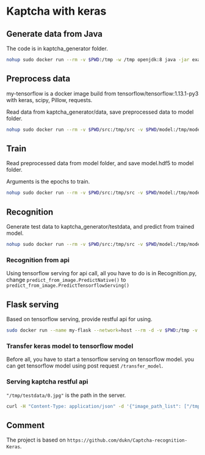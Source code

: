 # Kaptcha with keras

## Generate data from Java

The code is in kaptcha_generator folder.

```bash
nohup sudo docker run --rm -v $PWD:/tmp -w /tmp openjdk:8 java -jar example-1.0-SNAPSHOT-spring-boot.jar 100000 /tmp/data &
```

## Preprocess data

my-tensorflow is a docker image build from tensorflow/tensorflow:1.13.1-py3 with keras, scipy, Pillow, requests.

Read data from kaptcha_generator/data, save preprocessed data to model folder.

```bash
nohup sudo docker run --rm -v $PWD/src:/tmp/src -v $PWD/model:/tmp/model -v ~/Developer/Java/kaptcha/data:/tmp/data  -w /tmp my-tensorflow python -u src/Preprocessing.py 100000 > Preprocessing.out 2>&1 &
```

## Train

Read preprocessed data from model folder, and save model.hdf5 to model folder.

Arguments is the epochs to train.

```bash
nohup sudo docker run --rm -v $PWD/src:/tmp/src -v $PWD/model:/tmp/model  -v ~/tensorboard:/tmp/tensorboard -w /tmp my-tensorflow python -u src/Train.py 1000 > train.out 2>&1 &
```

## Recognition

Generate test data to kaptcha_generator/testdata, and predict from trained model.

```bash
nohup sudo docker run --rm -v $PWD/src:/tmp/src -v $PWD/model:/tmp/model  -v ~/Developer/Java/kaptcha/testdata:/tmp/testdata -w /tmp my-tensorflow python -u src/Recognition.py 100 > recognition.out 2>&1 &
```

### Recognition from api

Using tensorflow serving for api call, all you have to do is in Recognition.py, change `predict_from_image.PredictNative()` to `predict_from_image.PredictTensorflowServing()`

## Flask serving

Based on tensorflow serving, provide restful api for using.

```bash
sudo docker run --name my-flask --network=host --rm -d -v $PWD:/tmp -v ~/Developer/Java/kaptcha/testdata:/tmp/testdata -w /tmp my-tensorflow /bin/bash -c "export FLASK_APP=src/predict_utils/app.py;flask run --host=0.0.0.0 --port=5000 --with-threads"
```

### Transfer keras model to tensorflow model

Before all, you have to start a tensorflow serving on tensorflow model.
you can get tensorflow model using post request `/transfer_model`.

### Serving kaptcha restful api

`"/tmp/testdata/0.jpg"` is the path in the server.

```bash
curl -H "Content-Type: application/json" -d '{"image_path_list": ["/tmp/testdata/0.jpg","/tmp/testdata/1.jpg"]}' -X POST http://localhost:5000/image_pred_h
```

## Comment

The project is based on `https://github.com/dukn/Captcha-recognition-Keras`.